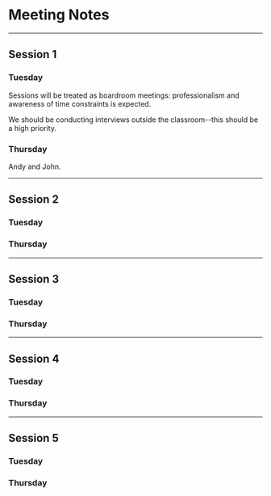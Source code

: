 # Meeting Notes

---

## Session 1

### Tuesday

Sessions will be treated as boardroom meetings: professionalism and awareness of time constraints is expected.

We should be conducting interviews outside the classroom--this should be a high priority.

### Thursday

Andy and John.

---

## Session 2

### Tuesday



### Thursday



---

## Session 3

### Tuesday



### Thursday



---

## Session 4

### Tuesday



### Thursday



---

## Session 5

### Tuesday



### Thursday



